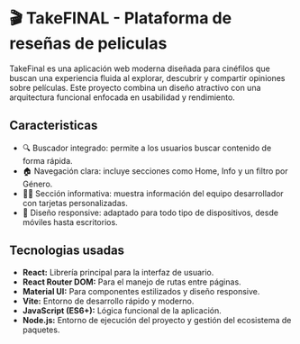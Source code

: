 # 🎬 TakeFINAL - Plataforma de reseñas de peliculas
TakeFinal es una aplicación web moderna diseñada para cinéfilos que buscan una experiencia fluida al explorar, descubrir y compartir opiniones sobre películas. Este proyecto combina un diseño atractivo con una arquitectura funcional enfocada en usabilidad y rendimiento.

## Caracteristicas
- 🔍 Buscador integrado: permite a los usuarios buscar contenido de forma rápida.
- 🏠 Navegación clara: incluye secciones como Home, Info y un filtro por Género.
- 🧑‍💻 Sección informativa: muestra información del equipo desarrollador con tarjetas personalizadas.
- 💬 Diseño responsive: adaptado para todo tipo de dispositivos, desde móviles hasta escritorios.

## Tecnologias usadas
- **React:** Librería principal para la interfaz de usuario.
- **React Router DOM:** Para el manejo de rutas entre páginas.
- **Material UI:** Para componentes estilizados y diseño responsive.
- **Vite:** Entorno de desarrollo rápido y moderno.
- **JavaScript (ES6+):** Lógica funcional de la aplicación.
- **Node.js:** Entorno de ejecución del proyecto y gestión del ecosistema de paquetes.



